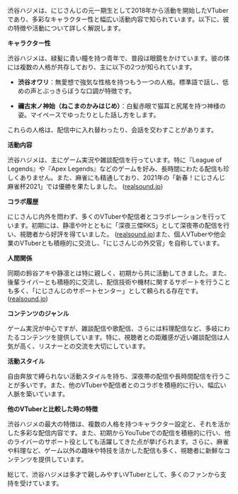 渋谷ハジメは、にじさんじの元一期生として2018年から活動を開始したVTuberであり、多彩なキャラクター性と幅広い活動内容で知られています。以下に、彼の特徴や活動について詳しく解説します。

**キャラクター性**

渋谷ハジメは、緑髪に青い瞳を持つ青年で、普段は眼鏡をかけています。彼の体には複数の人格が共存しており、主に以下の2つが知られています。

- **渋谷オワリ**：無愛想で強気な性格を持つもう一つの人格。標準語で話し、低めの声とぶっきらぼうな口調が特徴です。

- **禰古末ノ神始（ねこまのかみはじめ）**：白髪赤眼で猫耳と尻尾を持つ神様の姿。マイペースでゆったりとした話し方をします。

これらの人格は、配信中に入れ替わったり、会話を交わすことがあります。

**活動内容**

渋谷ハジメは、主にゲーム実況や雑談配信を行っています。特に『League of Legends』や『Apex Legends』などのゲームを好み、長時間にわたる配信も珍しくありません。また、麻雀にも精通しており、2021年の「新春！にじさんじ麻雀杯2021」では優勝を果たしました。 ([realsound.jp](https://realsound.jp/tech/2021/11/post-901744.html?utm_source=openai))

**コラボ履歴**

にじさんじ内外を問わず、多くのVTuberや配信者とコラボレーションを行っています。初期には、静凛や叶とともに「深夜三傑RKS」として深夜帯の配信を行い、視聴者から好評を得ていました。 ([realsound.jp](https://realsound.jp/tech/2021/11/post-901744.html?utm_source=openai))また、個人VTuberや他企業のVTuberとも積極的に交流し、「にじさんじの外交官」を自称しています。

**人間関係**

同期の鈴谷アキや静凛とは特に親しく、初期から共に活動してきました。また、後輩ライバーとも積極的に交流し、配信技術や機材に関するサポートを行うことも多く、「にじさんじのサポートセンター」として頼られる存在です。 ([realsound.jp](https://realsound.jp/tech/2021/11/post-901744.html?utm_source=openai))

**コンテンツのジャンル**

ゲーム実況が中心ですが、雑談配信や歌配信、さらには料理配信など、多岐にわたるコンテンツを提供しています。特に、視聴者との距離感が近い雑談配信は人気が高く、リスナーとの交流を大切にしています。

**活動スタイル**

自由奔放で縛られない活動スタイルを持ち、深夜帯の配信や長時間配信を行うことが多いです。また、他のVTuberや配信者とのコラボを積極的に行い、幅広い人脈を築いています。

**他のVTuberと比較した時の特徴**

渋谷ハジメの最大の特徴は、複数の人格を持つキャラクター設定と、それを活かした多彩な配信内容です。また、初期からYouTubeでの配信を積極的に行い、他のライバーのサポート役としても活躍してきた点が挙げられます。さらに、麻雀や料理など、ゲーム以外の趣味や特技を活かした配信も多く、視聴者に新鮮なコンテンツを提供しています。

総じて、渋谷ハジメは多才で親しみやすいVTuberとして、多くのファンから支持を受けています。 